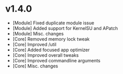 # v1.4.0

- [Module] Fixed duplicate module issue
- [Module] Added support for KernelSU and APatch
- [Module] Misc. changes
- [Core] Removed memory lock tweak
- [Core] Improved /util
- [Core] Added focused app optimizer
- [Core] Improved overall tweaks
- [Core] Improved commandline arguments
- [Core] Misc. changes